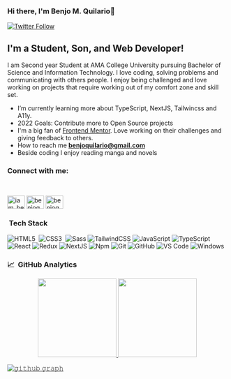 ### Hi there, I'm Benjo M. Quilario👋

[![Twitter Follow](https://img.shields.io/twitter/follow/iam_benjo?color=1DA1F2&logo=twitter&style=for-the-badge)](https://twitter.com/intent/follow?original_referer=https%3A%2F%2Fgithub.com%2Fiam_benjo&screen_name=iam_benjo)

## I'm a Student, Son, and Web Developer!

I am Second year Student at AMA College University pursuing Bachelor of Science and Information Technology. I love coding, solving problems and communicating with others people. I enjoy being challenged and love working on projects that require working out of my comfort zone and skill set.

- I’m currently learning more about TypeScript, NextJS, Tailwincss and A11y.
- 2022 Goals: Contribute more to Open Source projects
- I'm a big fan of [Frontend Mentor](https://www.frontendmentor.io). Love working on their challenges and giving feedback to others.
- How to reach me **benjoquilario@gmail.com**
- Beside coding I enjoy reading manga and novels

### Connect with me:

<br />
<p align="left">
<a href="https://twitter.com/iam_benjo" target="blank">
  <img align="center" src="https://img.shields.io/badge/-Twitter-3190c9?style=flat-square&logo=twitter&logoColor=ffffff" alt="iam_benjo" height="30" width="40" /></a>
<a href="https://linkedin.com/in/benjoquilario" target="blank"><img align="center" src="https://img.shields.io/badge/-LinkedIn-0a66c2?style=flat-square&logo=linkedin&logoColor=ffffff" alt="benjoquilario" height="30" width="40" /></a>
<a href="https://instagram.com/benjoquilario" target="blank"><img align="center" src="https://img.shields.io/badge/-Facebook-0a81ed?style=flat-square&logo=facebook&logoColor=ffffff" alt="benjoquilario" height="30" width="40" /></a>
</p>

### &nbsp;Tech Stack 
![HTML5](https://img.shields.io/badge/-HTML5-%23E44D27?style=flat-square&logo=html5&logoColor=ffffff)&nbsp;
![CSS3](https://img.shields.io/badge/-CSS3-%231572B6?style=flat-square&logo=css3)&nbsp;
![Sass](https://img.shields.io/badge/-Sass-%23CC6699?style=flat-square&logo=sass&logoColor=ffffff)
![TailwindCSS](https://img.shields.io/badge/-Tailwind%20CSS-45aab3?style=flat-square&logo=tailwindcss&logoColor=ffffff)
![JavaScript](https://img.shields.io/badge/-JavaScript-%23F7DF1C?style=flat-square&logo=javascript&logoColor=000000&labelColor=%23F7DF1C&color=%23FFCE5A)
![TypeScript](https://img.shields.io/badge/-TypeScript-007acc?style=flat-square&logo=typescript&logoColor=ffffff)
![React](https://img.shields.io/badge/-React-05122A?style=flat&logo=react)
![Redux](https://img.shields.io/badge/-Redux-764ABC?style=flat&logo=redux)
![NextJS](https://img.shields.io/badge/-Next.js-000000?style=flat-square&logo=nextdotjs)
![Npm](https://img.shields.io/badge/-npm-CB3837?style=flat-square&logo=npm)
![Git](https://img.shields.io/badge/-Git-%23F05032?style=flat-square&logo=git&logoColor=%23ffffff)
![GitHub](https://img.shields.io/badge/-GitHub-181717?style=flat-square&logo=github)
![VS Code](http://img.shields.io/badge/-VS%20Code-007ACC?style=flat-square&logo=visual-studio-code&logoColor=ffffff)
![Windows](http://img.shields.io/badge/-Windows-0078D6?style=flat-square&logo=windows&logoColor=ffffff)


### 📈 &nbsp;GitHub Analytics
<p align="center">
<a href="https://github.com/benjoquilario">
  <img height="180em" src="https://github-readme-stats-eight-theta.vercel.app/api?username=benjoquilario&show_icons=true&theme=algolia&include_all_commits=true&count_private=true"/>
  <img height="180em" src="https://github-readme-stats-eight-theta.vercel.app/api/top-langs/?username=benjoquilario&layout=compact&langs_count=8&theme=algolia"/>

 ![𝚐𝚒𝚝𝚑𝚞𝚋 𝚐𝚛𝚊𝚙𝚑](https://activity-graph.herokuapp.com/graph?username=benjoquilario&theme=react-dark&hide_border=true&area=true)
    
